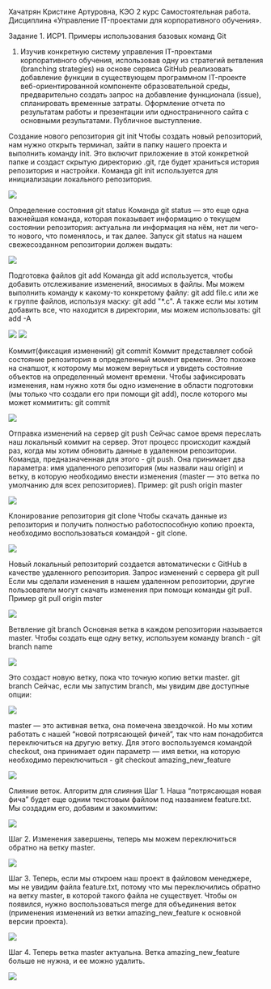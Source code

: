 Хачатрян Кристине Артуровна, КЭО 2 курс
Самостоятельная работа. Дисциплина «Управление IT-проектами для корпоративного обучения».

Задание 1. ИСР1. Примеры использования базовых команд Git
1. Изучив конкретную систему управления IT-проектами корпоративного обучения, использовав одну из стратегий ветвления (branching strategies) на основе сервиса GitHub реализовать добавление функции в существующем программном IT-проекте веб-ориентированной компоненте образовательной среды, предварительно создать запрос на добавление функционала (issue), спланировать временные затраты. Оформление отчета по результатам работы и презентации или одностраничного сайта с основными результатами. Публичное выступление.

Создание нового репозитория
git init
Чтобы создать новый репозиторий, нам нужно открыть терминал, зайти в папку нашего проекта и выполнить команду init. Это включит приложение в этой конкретной папке и создаст скрытую директорию .git, где будет храниться история репозитория и настройки.
Команда git init используется для инициализации локального репозитория.

<img src="https://c.radikal.ru/c01/2112/2b/cf2473dc1bef.png" />

Определение состояния
git status
Команда git status — это еще одна важнейшая команда, которая показывает информацию о текущем состоянии репозитория: актуальна ли информация на нём, нет ли чего-то нового, что поменялось, и так далее. Запуск git status на нашем свежесозданном репозитории должен выдать:

<img src="https://a.radikal.ru/a30/2112/84/f49278af21c0.png" />

Подготовка файлов
git add
Команда git add используется, чтобы добавить отслеживание изменений, вносимых в файлы.
Мы можем выполнить команду к какому-то конкретому файлу: git add file.c или же к группе файлов, используя маску: git add "*.c". А также если мы хотим добавить все, что находится в директории, мы можем использовать: git add -A

<img src="https://a.radikal.ru/a18/2112/db/a51bae40dfaf.png" />

<img src="https://b.radikal.ru/b25/2112/23/3e8151c76851.png" />

Коммит(фиксация изменений)
git commit
Коммит представляет собой состояние репозитория в определенный момент времени. Это похоже на снапшот, к которому мы можем вернуться и увидеть состояние объектов на определенный момент времени. Чтобы зафиксировать изменения, нам нужно хотя бы одно изменение в области подготовки (мы только что создали его при помощи git add), после которого мы может коммитить: git commit

<img src="https://a.radikal.ru/a06/2112/fb/5ce84f875929.png" />

Отправка изменений на сервер
git push
Сейчас самое время переслать наш локальный коммит на сервер. Этот процесс происходит каждый раз, когда мы хотим обновить данные в удаленном репозитории. Команда, предназначенная для этого - git push. Она принимает два параметра: имя удаленного репозитория (мы назвали наш origin) и ветку, в которую необходимо внести изменения (master — это ветка по умолчанию для всех репозиториев).
Пример: git push origin master

<img src="https://a.radikal.ru/a03/2112/9f/0afa3ef2ce24.png" />

Клонирование репозитория
git clone
Чтобы скачать данные из репозитория и получить полностью работоспособную копию проекта, необходимо воспользоваться командой - git clone.

<img src="https://b.radikal.ru/b19/2112/91/379f3e39eb8f.png" />

Новый локальный репозиторий создается автоматически с GitHub в качестве удаленного репозитория.
Запрос изменений с сервера
git pull
Если мы сделали изменения в нашем удаленном репозитории, другие пользователи могут скачать изменения при помощи команды git pull.
Пример git pull origin mster

<img src="https://b.radikal.ru/b35/2112/eb/330aeee665bd.png" />

Ветвление
git branch
Основная ветка в каждом репозитории называется master. Чтобы создать еще одну ветку, используем команду branch - git branch name

<img src="https://d.radikal.ru/d26/2112/2d/11eed1d7a89c.png" />

Это создаст новую ветку, пока что точную копию ветки master.
git branch
Сейчас, если мы запустим branch, мы увидим две доступные опции:

<img src="https://d.radikal.ru/d08/2112/a5/4d145cf65dd5.png" />

master — это активная ветка, она помечена звездочкой. Но мы хотим работать с нашей “новой потрясающей фичей”, так что нам понадобится переключиться на другую ветку. Для этого воспользуемся командой checkout, она принимает один параметр — имя ветки, на которую необходимо переключиться - git checkout amazing_new_feature

<img src="https://b.radikal.ru/b15/2112/b0/0eaca9ed06a8.png" />

Слияние веток. Алгоритм для слияния
Шаг 1.
Наша “потрясающая новая фича” будет еще одним текстовым файлом под названием feature.txt. Мы создадим его, добавим и закоммитим:

<img src="https://b.radikal.ru/b31/2112/a1/66076a347fec.png" />

Шаг 2.
Изменения завершены, теперь мы можем переключиться обратно на ветку master.

<img src="https://c.radikal.ru/c03/2112/ec/410ee6062427.png" />

Шаг 3.
Теперь, если мы откроем наш проект в файловом менеджере, мы не увидим файла feature.txt, потому что мы переключились обратно на ветку master, в которой такого файла не существует. Чтобы он появился, нужно воспользоваться merge для объединения веток (применения изменений из ветки amazing_new_feature к основной версии проекта).

<img src="https://b.radikal.ru/b15/2112/84/4f353d120bd5.png" />

Шаг 4.
Теперь ветка master актуальна. Ветка amazing_new_feature больше не нужна, и ее можно удалить.

<img src="https://a.radikal.ru/a25/2112/d5/d376ea401c05.png" />
